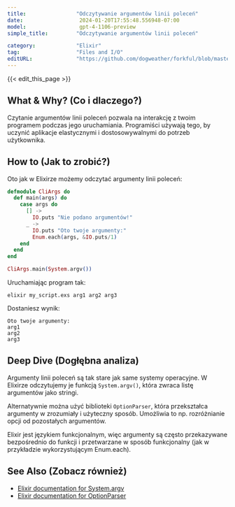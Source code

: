 ```yaml
---
title:                "Odczytywanie argumentów linii poleceń"
date:                  2024-01-20T17:55:48.556948-07:00
model:                 gpt-4-1106-preview
simple_title:         "Odczytywanie argumentów linii poleceń"

category:             "Elixir"
tag:                  "Files and I/O"
editURL:              "https://github.com/dogweather/forkful/blob/master/content/pl/elixir/reading-command-line-arguments.md"
---
```


{{< edit_this_page >}}

## What & Why? (Co i dlaczego?)
Czytanie argumentów linii poleceń pozwala na interakcję z twoim programem podczas jego uruchamiania. Programiści używają tego, by uczynić aplikacje elastycznymi i dostosowywalnymi do potrzeb użytkownika.

## How to (Jak to zrobić?)
Oto jak w Elixirze możemy odczytać argumenty linii poleceń:

```elixir
defmodule CliArgs do
  def main(args) do
    case args do
      [] -> 
        IO.puts "Nie podano argumentów!"
      _ -> 
        IO.puts "Oto twoje argumenty:"
        Enum.each(args, &IO.puts/1)
    end
  end
end

CliArgs.main(System.argv())
```

Uruchamiając program tak:
```shell
elixir my_script.exs arg1 arg2 arg3
```

Dostaniesz wynik:
```
Oto twoje argumenty:
arg1
arg2
arg3
```

## Deep Dive (Dogłębna analiza)
Argumenty linii poleceń są tak stare jak same systemy operacyjne. W Elixirze odczytujemy je funkcją `System.argv()`, która zwraca listę argumentów jako stringi.

Alternatywnie można użyć biblioteki `OptionParser`, która przekształca argumenty w zrozumiały i użyteczny sposób. Umożliwia to np. rozróżnianie opcji od pozostałych argumentów.

Elixir jest językiem funkcjonalnym, więc argumenty są często przekazywane bezpośrednio do funkcji i przetwarzane w sposób funkcjonalny (jak w przykładzie wykorzystującym Enum.each).

## See Also (Zobacz również)
- [Elixir documentation for System.argv](https://hexdocs.pm/elixir/System.html#argv/0)
- [Elixir documentation for OptionParser](https://hexdocs.pm/elixir/OptionParser.html)
